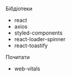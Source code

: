Бібдіотеки

- react
- axios
- styled-components
- react-loader-spinner
- react-toastify

Почитати

- web-vitals
